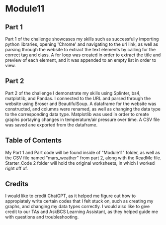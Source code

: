 # Module11

## Part 1
Part 1 of the challenge showcases my skills such as successfully importing python libraries, opening 'Chrome' and navigating to the url link, as well as parsing through the website to extract the text elements by calling for the correct tag and class. A for loop was created in order to extract the title and preview of each element, and it was appended to an empty list in order to view.

## Part 2
Part 2 of the challenge I demonstrate my skills using Splinter, bs4, matplotlib, and Pandas. I connected to the URL and parsed through the website using Broser and BeautifulSoup. A dataframe for the website was constructed, and columns were renamed, as well as changing the data type to the corresponding data type. Matplotlib was used in order to create graphs portaying changes in temperature/air pressure over time. A CSV file was saved ane exported from the dataframe.

## Table of Contents
My Part 1 and Part code will be found inside of "Module11" folder, as well as the CSV file named "mars_weather" from part 2, along with the ReadMe file. Starter_Code 2 folder will hold the original worksheets, in which I worked right off of.

## Credits
I would like to credit ChatGPT, as it helped me figure out how to appropiately write certain codes that I felt stuck on, such as creating my graphs, and changing my data types correctly. I would also like to give credit to our TAs and AskBCS Learning Assistant, as they helped guide me with questions and troubleshooting.

